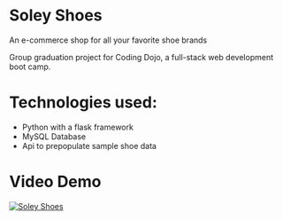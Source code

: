 # Soley Shoes
An e-commerce shop for all your favorite shoe brands

Group graduation project for Coding Dojo, a full-stack web development boot camp.

# Technologies used:
- Python with a flask framework
- MySQL Database
- Api to prepopulate sample shoe data


# Video Demo
[![Soley Shoes](https://img.youtube.com/vi/X3l4zwwH098/0.jpg)](https://youtu.be/X3l4zwwH098)
